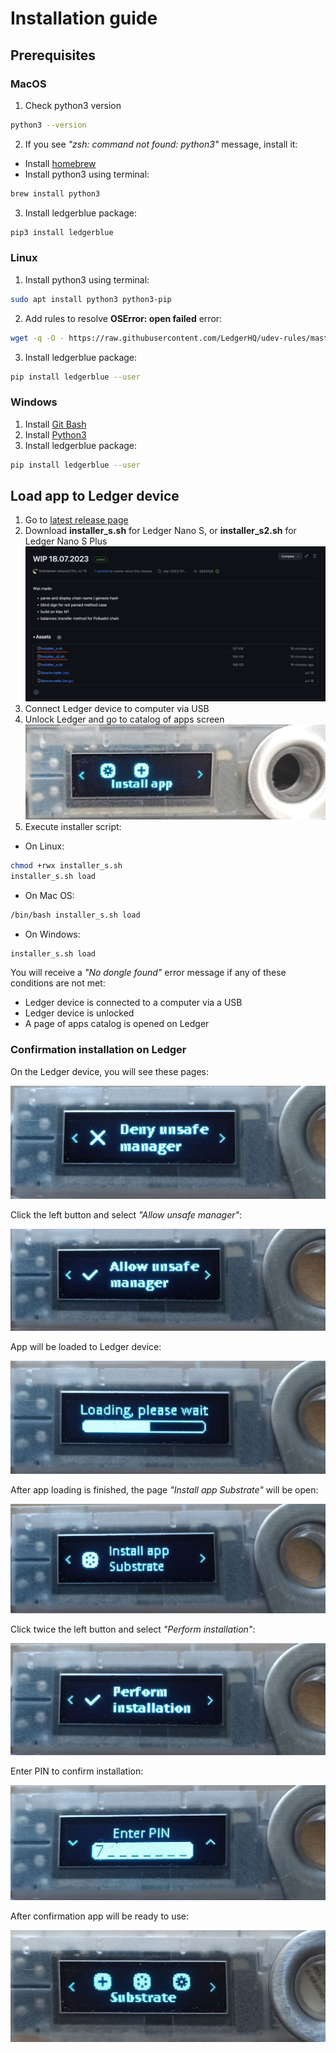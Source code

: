 # Installation guide

## Prerequisites

### MacOS
1. Check python3 version
```bash
python3 --version
```

2. If you see _"zsh: command not found: python3"_ message, install it:
- Install [homebrew](https://brew.sh/)
- Install python3 using terminal:
```bash 
brew install python3
```
3. Install ledgerblue package:
```bash 
pip3 install ledgerblue
```

### Linux
1. Install python3 using terminal:
```bash
sudo apt install python3 python3-pip 
```

2. Add rules to resolve __OSError: open failed__ error:
```bash
wget -q -O - https://raw.githubusercontent.com/LedgerHQ/udev-rules/master/add_udev_rules.sh | sudo bash
```
3. Install ledgerblue package:
```bash 
pip install ledgerblue --user
```

### Windows
1. Install [Git Bash](https://git-scm.com/downloads)
2. Install [Python3](https://www.python.org/downloads/windows/)
3. Install ledgerblue package:
```bash 
pip install ledgerblue --user
```

## Load app to Ledger device
1. Go to [latest release page](https://github.com/eq-lab/app-substrate-common/releases/latest)
2. Download __installer_s.sh__ for Ledger Nano S, or __installer_s2.sh__ for Ledger Nano S Plus
   ![](../imgs/install_1.png)
3. Connect Ledger device to computer via USB
4. Unlock Ledger and go to catalog of apps screen
   ![](../imgs/install_2.png)
5. Execute installer script:

- On Linux:
```bash
chmod +rwx installer_s.sh 
installer_s.sh load
```

- On Mac OS:
```bash
/bin/bash installer_s.sh load
```

- On Windows:
```bash
installer_s.sh load
```
You will receive a _"No dongle found"_ error message if any of these conditions are not met:
- Ledger device is connected to a computer via a USB
- Ledger device is unlocked
- A page of apps catalog is opened on Ledger

### Confirmation installation on Ledger
On the Ledger device, you will see these pages:

![](../imgs/install_3.jpg)

Click the left button and select _"Allow unsafe manager"_:

![](../imgs/install_4.jpg)

App will be loaded to Ledger device:

![](../imgs/install_5.jpg)

After app loading is finished, the page _"Install app Substrate"_ will be open:

![](../imgs/install_6.jpg)

Click twice the left button and select _"Perform installation"_:

![](../imgs/install_7.jpg)

Enter PIN to confirm installation:

![](../imgs/install_8.jpg)

After confirmation app will be ready to use:

![](../imgs/install_9.jpg)